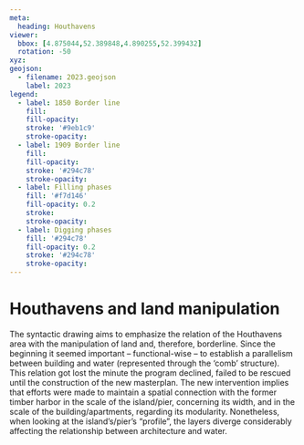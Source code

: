 ```yaml
---
meta:
  heading: Houthavens 
viewer:
  bbox: [4.875044,52.389848,4.890255,52.399432]
  rotation: -50
xyz:
geojson:
  - filename: 2023.geojson
    label: 2023
legend:
  - label: 1850 Border line
    fill:
    fill-opacity:
    stroke: '#9eb1c9'
    stroke-opacity:
  - label: 1909 Border line 
    fill:
    fill-opacity:
    stroke: '#294c78'
    stroke-opacity:
  - label: Filling phases
    fill: '#f7d146'
    fill-opacity: 0.2
    stroke:
    stroke-opacity:
  - label: Digging phases
    fill: '#294c78'
    fill-opacity: 0.2
    stroke: '#294c78'
    stroke-opacity:
---
```

# Houthavens and land manipulation
The syntactic drawing aims to emphasize the relation of the Houthavens area with the manipulation of land and, therefore, borderline. Since the beginning it seemed important – functional-wise – to establish a parallelism between building and water (represented through the ‘comb’ structure). This relation got lost the minute the program declined, failed to be rescued until the construction of the new masterplan. The new intervention implies that efforts were made to maintain a spatial connection with the former timber harbor in the scale of the island/pier, concerning its width, and in the scale of the building/apartments, regarding its modularity. Nonetheless, when looking at the island’s/pier’s “profile”, the layers diverge considerably affecting the relationship between architecture and water.
